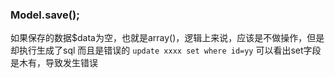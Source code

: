 ### Model.save();
如果保存的数据$data为空，也就是array()，逻辑上来说，应该是不做操作，但是却执行生成了sql 而且是错误的 `update xxxx set where id=yy` 可以看出set字段是木有，导致发生错误